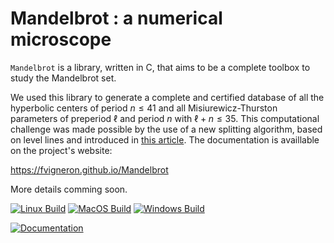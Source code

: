 # Mandelbrot : a numerical microscope

`Mandelbrot` is a library, written in C, that aims to be a complete toolbox to study the Mandelbrot set.

We used this library to generate a complete and certified database of all the hyperbolic centers of period $n \leq 41$ and all Misiurewicz-Thurston parameters of preperiod $\ell$ and period $n$ with $\ell+n\leq 35$. This computational challenge was made possible by the use of a new splitting algorithm, based on level lines and introduced in [this article](https://hal.archives-ouvertes.fr/hal-XY). The documentation is availlable on the project's website:

https://fvigneron.github.io/Mandelbrot

More details comming soon.


[![Linux Build](https://github.com/fvigneron/FastPolyEval/actions/workflows/build_Linux.yml/badge.svg)](https://github.com/fvigneron/FastPolyEval/actions/workflows/build_Linux.yml)
[![MacOS Build](https://github.com/fvigneron/FastPolyEval/actions/workflows/build_MacOS.yml/badge.svg)](https://github.com/fvigneron/FastPolyEval/actions/workflows/build_MacOS.yml)
[![Windows Build](https://github.com/fvigneron/FastPolyEval/actions/workflows/build_Windows.yml/badge.svg)](https://github.com/fvigneron/FastPolyEval/actions/workflows/build_Windows.yml)

[![Documentation](https://github.com/fvigneron/FastPolyEval/actions/workflows/documentation.yml/badge.svg)](https://github.com/fvigneron/FastPolyEval/actions/workflows/documentation.yml)
